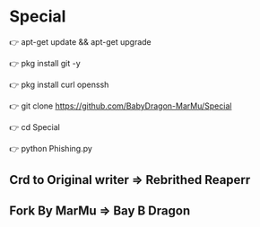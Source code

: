 # Special

👉 apt-get update && apt-get upgrade

👉 pkg install git -y

👉 pkg install curl openssh

👉 git clone https://github.com/BabyDragon-MarMu/Special


👉 cd Special 

👉 python Phishing.py


## Crd to Original writer => Rebrithed Reaperr
## Fork By MarMu => Bay B Dragon

